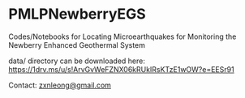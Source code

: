 # PMLPNewberryEGS
Codes/Notebooks for Locating Microearthquakes for Monitoring the Newberry Enhanced Geothermal System

data/ directory can be downloaded here: https://1drv.ms/u/s!ArvGvWeFZNX06kRUkIRsKTzE1wOW?e=EESr91

Contact: zxnleong@gmail.com

